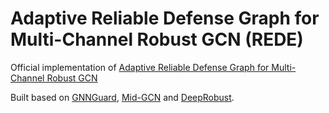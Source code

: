 # Adaptive Reliable Defense Graph for Multi-Channel Robust GCN (REDE)
Official implementation of [Adaptive Reliable Defense Graph for Multi-Channel Robust GCN](https://ieeexplore.ieee.org/document/10882867)


Built based on [GNNGuard](https://github.com/mims-harvard/GNNGuard), [Mid-GCN](https://github.com/huangJC0429/Mid-GCN) and [DeepRobust](https://deeprobust.readthedocs.io/en/latest/#).



